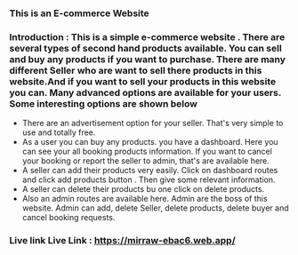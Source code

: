 ### This is an E-commerce Website


### Introduction : This is a simple e-commerce website . There are several types of second hand products available. You can sell and buy any products if you want to purchase. There are many different Seller who are want to sell there products in this website.And if you want to sell your products in this website you can. Many advanced options are available for your users. Some interesting options are shown below


* There are an advertisement option for your seller. That's very simple to use and totally free.
* As a user you can buy any products. you have a dashboard. Here you can see your all booking products information. If you want to cancel your booking or report the seller to admin, that's are available here.
* A seller can add their products very easily. Click on dashboard routes and click add products button . Then give some relevant information.
* A seller can delete their products bu one click on delete products.
* Also an admin routes are available here. Admin are the boss of this website. Admin can add, delete Seller, delete products, delete buyer and cancel booking requests.


### Live link Live Link : https://mirraw-ebac6.web.app/














